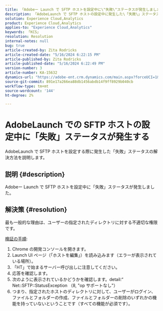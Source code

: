 ```yaml
---
title: 「Adobeー Launch で SFTP ホストを設定中に\"失敗\"ステータスが発生しました"
description: 「AdobeLaunch で SFTP ホストの設定中に発生した\「失敗\」ステータスの解決方法を説明します。」
solution: Experience Cloud,Analytics
product: Experience Cloud,Analytics
applies-to: "Experience Cloud,Analytics"
keywords: 「KCS」
resolution: Resolution
internal-notes: null
bug: true
article-created-by: Zita Rodricks
article-created-date: "5/16/2024 6:22:15 PM"
article-published-by: Zita Rodricks
article-published-date: "5/16/2024 6:22:49 PM"
version-number: 3
article-number: KA-15632
dynamics-url: "https://adobe-ent.crm.dynamics.com/main.aspx?forceUCI=1&pagetype=entityrecord&etn=knowledgearticle&id=25bf4537-b113-ef11-9f89-6045bd0298d4"
source-git-commit: 891e17a266ea88db1456abdb14f9ff8929b040cb
workflow-type: tm+mt
source-wordcount: '144'
ht-degree: 2%

---
```


# AdobeLaunch での SFTP ホストの設定中に「失敗」ステータスが発生する


AdobeLaunch で SFTP ホストを設定する際に発生した「失敗」ステータスの解決方法を説明します。

## 説明 {#description}


Adobeー Launch で SFTP ホストを設定中に「失敗」ステータスが発生しました。


## 解決策 {#resolution}


最も一般的な理由は、ユーザーの指定されたディレクトリに対する不適切な権限です。

<u>検証の手順</u>:

1. Chrome の開発コンソールを開きます。
2. Launch UI ページ（「ホストを編集」）を読み込みます（エラーが表示されている場所）。
3. 「HT」で始まるサーバー呼び出しに注意してください。
4. 応答を確認します。
5. 次のように表示されているかどうかを確認します。detail:“ Net::SFTP::StatusException （8, &quot;op サポートなし&quot;）
6. つまり、指定されたホストのディレクトリに対して、ユーザーがログイン、ファイルとフォルダーの作成、ファイルとフォルダーの削除のいずれかの機能を持っていないということです（すべての機能が必須です）。

